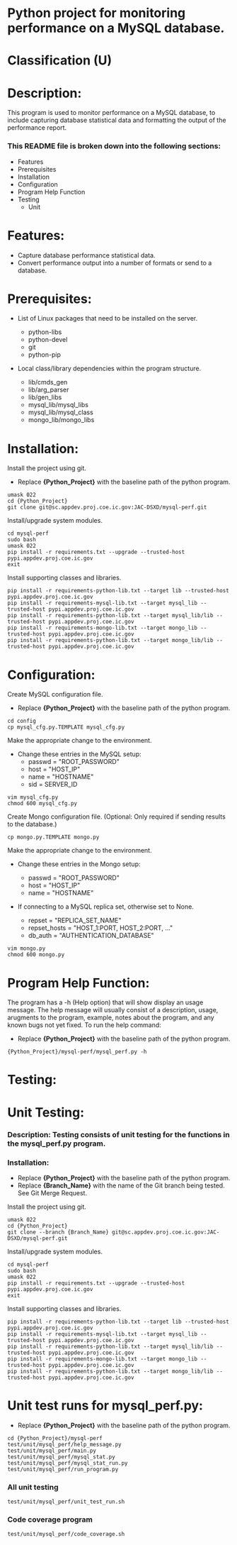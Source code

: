 # Python project for monitoring performance on a MySQL database.
# Classification (U)

# Description:
  This program is used to monitor performance on a MySQL database, to include capturing database statistical data and formatting the output of the performance report.


###  This README file is broken down into the following sections:
  * Features
  * Prerequisites
  * Installation
  * Configuration
  * Program Help Function
  * Testing
    - Unit



# Features:
  * Capture database performance statistical data.
  * Convert performance output into a number of formats or send to a database.


# Prerequisites:

  * List of Linux packages that need to be installed on the server.
    - python-libs
    - python-devel
    - git
    - python-pip

  * Local class/library dependencies within the program structure.
    - lib/cmds_gen
    - lib/arg_parser
    - lib/gen_libs
    - mysql_lib/mysql_libs
    - mysql_lib/mysql_class
    - mongo_lib/mongo_libs


# Installation:

Install the project using git.
  * Replace **{Python_Project}** with the baseline path of the python program.

```
umask 022
cd {Python_Project}
git clone git@sc.appdev.proj.coe.ic.gov:JAC-DSXD/mysql-perf.git
```

Install/upgrade system modules.

```
cd mysql-perf
sudo bash
umask 022
pip install -r requirements.txt --upgrade --trusted-host pypi.appdev.proj.coe.ic.gov
exit
```

Install supporting classes and libraries.

```
pip install -r requirements-python-lib.txt --target lib --trusted-host pypi.appdev.proj.coe.ic.gov
pip install -r requirements-mysql-lib.txt --target mysql_lib --trusted-host pypi.appdev.proj.coe.ic.gov
pip install -r requirements-python-lib.txt --target mysql_lib/lib --trusted-host pypi.appdev.proj.coe.ic.gov
pip install -r requirements-mongo-lib.txt --target mongo_lib --trusted-host pypi.appdev.proj.coe.ic.gov
pip install -r requirements-python-lib.txt --target mongo_lib/lib --trusted-host pypi.appdev.proj.coe.ic.gov
```

# Configuration:

Create MySQL configuration file.
  * Replace **{Python_Project}** with the baseline path of the python program.

```
cd config
cp mysql_cfg.py.TEMPLATE mysql_cfg.py
```

Make the appropriate change to the environment.
  * Change these entries in the MySQL setup:
    - passwd = "ROOT_PASSWORD"
    - host = "HOST_IP"
    - name = "HOSTNAME"
    - sid = SERVER_ID

```
vim mysql_cfg.py
chmod 600 mysql_cfg.py
```

Create Mongo configuration file. (Optional:  Only required if sending results to the database.)

```
cp mongo.py.TEMPLATE mongo.py
```

Make the appropriate change to the environment.
  * Change these entries in the Mongo setup:
    - passwd = "ROOT_PASSWORD"
    - host = "HOST_IP"
    - name = "HOSTNAME"

  * If connecting to a MySQL replica set, otherwise set to None.
    - repset = "REPLICA_SET_NAME"
    - repset_hosts = "HOST_1:PORT, HOST_2:PORT, ..."
    - db_auth = "AUTHENTICATION_DATABASE"

```
vim mongo.py
chmod 600 mongo.py
```


# Program Help Function:

  The program has a -h (Help option) that will show display an usage message.  The help message will usually consist of a description, usage, arugments to the program, example, notes about the program, and any known bugs not yet fixed.  To run the help command:
  * Replace **{Python_Project}** with the baseline path of the python program.

```
{Python_Project}/mysql-perf/mysql_perf.py -h
```


# Testing:

# Unit Testing:

### Description: Testing consists of unit testing for the functions in the mysql_perf.py program.

### Installation:
  * Replace **{Python_Project}** with the baseline path of the python program.
  * Replace **{Branch_Name}** with the name of the Git branch being tested.  See Git Merge Request.

Install the project using git.
```
umask 022
cd {Python_Project}
git clone --branch {Branch_Name} git@sc.appdev.proj.coe.ic.gov:JAC-DSXD/mysql-perf.git
```

Install/upgrade system modules.

```
cd mysql-perf
sudo bash
umask 022
pip install -r requirements.txt --upgrade --trusted-host pypi.appdev.proj.coe.ic.gov
exit
```

Install supporting classes and libraries.
```
pip install -r requirements-python-lib.txt --target lib --trusted-host pypi.appdev.proj.coe.ic.gov
pip install -r requirements-mysql-lib.txt --target mysql_lib --trusted-host pypi.appdev.proj.coe.ic.gov
pip install -r requirements-python-lib.txt --target mysql_lib/lib --trusted-host pypi.appdev.proj.coe.ic.gov
pip install -r requirements-mongo-lib.txt --target mongo_lib --trusted-host pypi.appdev.proj.coe.ic.gov
pip install -r requirements-python-lib.txt --target mongo_lib/lib --trusted-host pypi.appdev.proj.coe.ic.gov
```

# Unit test runs for mysql_perf.py:
  * Replace **{Python_Project}** with the baseline path of the python program.

```
cd {Python_Project}/mysql-perf
test/unit/mysql_perf/help_message.py
test/unit/mysql_perf/main.py
test/unit/mysql_perf/mysql_stat.py
test/unit/mysql_perf/mysql_stat_run.py
test/unit/mysql_perf/run_program.py
```

### All unit testing
```
test/unit/mysql_perf/unit_test_run.sh
```

### Code coverage program
```
test/unit/mysql_perf/code_coverage.sh
```

